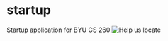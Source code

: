 # startup
Startup application for BYU CS 260
![Help us locate](https://github.com/user-attachments/assets/d8e26090-872a-44d9-a045-ef57bd2eac53)
